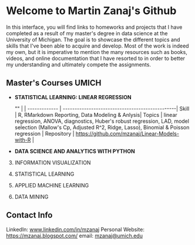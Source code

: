 # Welcome to Martin Zanaj's Github 

In this interface, you will find links to homeworks and projects that I have completed as a result of my master's degree in data science at the University of Michigan. The goal is to showcase the different topics and skills that I've been able to acquire and develop. Most of the work is indeed my own, but it is imperative to mention the many resources such as books, videos, and online documentation that I have resorted to in order to better my understanding and ultimately compete the assignments.  

## Master's Courses UMICH

-  **STATISTICAL LEARNING: LINEAR REGRESSION**

     ""       |                                                 |
------------- | ------------------------------------------------|
Skill         |   R, RMarkdown Reporting, Data Modeling & Anlysis|
Topics        | linear regression, ANOVA, diagnostics, Huber's robust regression, LAD, model selection (Mallow's Cp, Adjusted R^2, Ridge, Lasso), Binomial & Poisson regression  |
Repository    | https://github.com/mzanaj/Linear-Models-with-R |

  
-    **DATA SCIENCE AND ANALYTICS WITH PYTHON**
  
  
  3. INFORMATION VISUALIZATION
  
  
  4. STATISTICAL LEARNING 
  
  
  5. APPLIED MACHINE LEARNING
  
  
  6. DATA MINING 


## Contact Info
LinkedIn: www.linkedin.com/in/mzanaj
Personal Website: https://mzanaj.blogspot.com/ 
email: mzanaj@umich.edu 
